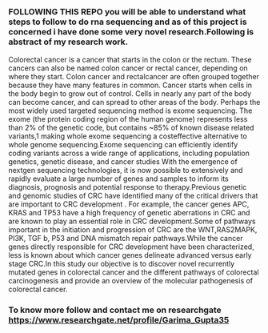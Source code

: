 ## 

### FOLLOWING THIS REPO you will be able to understand what steps to follow to do rna sequencing and as of this project is concerned i have done some very novel research.Following is abstract of my research work.

Colorectal cancer is a cancer that starts in the colon or the rectum. These cancers can also be named colon cancer or rectal cancer, depending on where they start. Colon cancer and rectalcancer are often grouped together because they have many features in common. Cancer starts when cells in the body begin to grow out of control. Cells in nearly any part of the body can become cancer, and can spread to other areas of the body. Perhaps the most widely used targeted sequencing method is exome sequencing. The exome (the protein coding region of the human genome) represents less than 2% of the genetic code, but contains ~85% of known disease  related variants,1 making whole​ exome sequencing a cost​ effective alternative to whole
genome sequencing.Exome sequencing can efficiently identify coding variants across a wide range of applications, including population genetics, genetic disease, and cancer studies With the emergence of nextgen sequencing technologies, it is now possible to extensively and rapidly evaluate a large number of genes and samples to inform its diagnosis, prognosis and potential response to therapy.Previous genetic and genomic studies of CRC have identified many of the critical drivers that are important to CRC development . For example, the cancer genes APC, KRAS and TP53 have a high frequency of genetic aberrations in CRC and are known to play an essential role in CRC development.Some of pathways important in the initiation and progression of CRC are the WNT,RAS2MAPK, PI3K, TGF​ b, P53 and DNA mismatch repair pathways.While the cancer genes directly responsible for CRC development have been characterized, less is known about which cancer genes delineate advanced versus early stage CRC.In this study our objective is to discover novel recurrently mutated genes in colorectal cancer and the different pathways of colorectal carcinogenesis and provide an overview of the molecular pathogenesis of colorectal cancer.

### To know more follow and contact me on researchgate https://www.researchgate.net/profile/Garima_Gupta35
